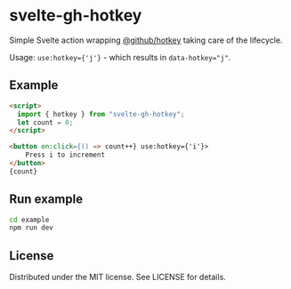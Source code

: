 # svelte-gh-hotkey

Simple Svelte action wrapping [@github/hotkey](https://github.com/github/hotkey) taking care of the lifecycle.

Usage: `use:hotkey={'j'}` - which results in `data-hotkey="j"`.

## Example

```html
<script>
  import { hotkey } from "svelte-gh-hotkey";
  let count = 0;
</script>

<button on:click={() => count++} use:hotkey={'i'}>
    Press i to increment
</button>
{count}
```

## Run example

```bash
cd example
npm run dev
```

## License

Distributed under the MIT license. See LICENSE for details.
